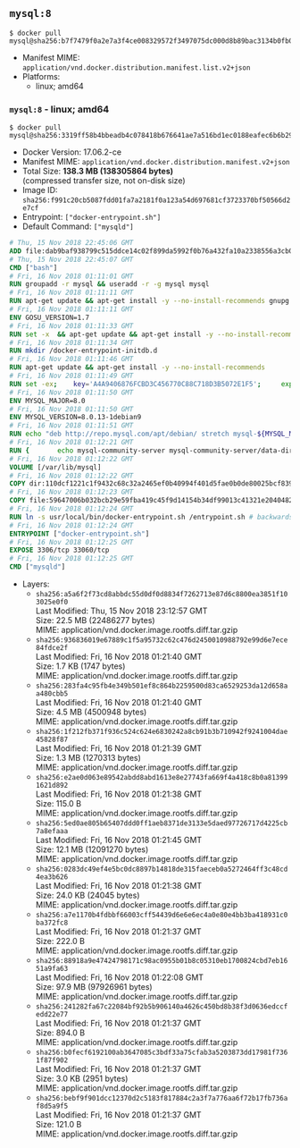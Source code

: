 ## `mysql:8`

```console
$ docker pull mysql@sha256:b7f7479f0a2e7a3f4ce008329572f3497075dc000d8b89bac3134b0fb0288de8
```

-	Manifest MIME: `application/vnd.docker.distribution.manifest.list.v2+json`
-	Platforms:
	-	linux; amd64

### `mysql:8` - linux; amd64

```console
$ docker pull mysql@sha256:3319ff58b4bbeadb4c078418b676641ae7a516bd1ec0188eafec6b6b29f3ad1d
```

-	Docker Version: 17.06.2-ce
-	Manifest MIME: `application/vnd.docker.distribution.manifest.v2+json`
-	Total Size: **138.3 MB (138305864 bytes)**  
	(compressed transfer size, not on-disk size)
-	Image ID: `sha256:f991c20cb5087fdd01fa7a2181f0a123a54d697681cf3723370bf50566d2e7cf`
-	Entrypoint: `["docker-entrypoint.sh"]`
-	Default Command: `["mysqld"]`

```dockerfile
# Thu, 15 Nov 2018 22:45:06 GMT
ADD file:dab9baf938799c515ddce14c02f899da5992f0b76a432fa10a2338556a3cb04f in / 
# Thu, 15 Nov 2018 22:45:07 GMT
CMD ["bash"]
# Fri, 16 Nov 2018 01:11:01 GMT
RUN groupadd -r mysql && useradd -r -g mysql mysql
# Fri, 16 Nov 2018 01:11:11 GMT
RUN apt-get update && apt-get install -y --no-install-recommends gnupg dirmngr && rm -rf /var/lib/apt/lists/*
# Fri, 16 Nov 2018 01:11:11 GMT
ENV GOSU_VERSION=1.7
# Fri, 16 Nov 2018 01:11:33 GMT
RUN set -x 	&& apt-get update && apt-get install -y --no-install-recommends ca-certificates wget && rm -rf /var/lib/apt/lists/* 	&& wget -O /usr/local/bin/gosu "https://github.com/tianon/gosu/releases/download/$GOSU_VERSION/gosu-$(dpkg --print-architecture)" 	&& wget -O /usr/local/bin/gosu.asc "https://github.com/tianon/gosu/releases/download/$GOSU_VERSION/gosu-$(dpkg --print-architecture).asc" 	&& export GNUPGHOME="$(mktemp -d)" 	&& gpg --batch --keyserver ha.pool.sks-keyservers.net --recv-keys B42F6819007F00F88E364FD4036A9C25BF357DD4 	&& gpg --batch --verify /usr/local/bin/gosu.asc /usr/local/bin/gosu 	&& gpgconf --kill all 	&& rm -rf "$GNUPGHOME" /usr/local/bin/gosu.asc 	&& chmod +x /usr/local/bin/gosu 	&& gosu nobody true 	&& apt-get purge -y --auto-remove ca-certificates wget
# Fri, 16 Nov 2018 01:11:34 GMT
RUN mkdir /docker-entrypoint-initdb.d
# Fri, 16 Nov 2018 01:11:46 GMT
RUN apt-get update && apt-get install -y --no-install-recommends 		pwgen 		openssl 		perl 	&& rm -rf /var/lib/apt/lists/*
# Fri, 16 Nov 2018 01:11:49 GMT
RUN set -ex; 	key='A4A9406876FCBD3C456770C88C718D3B5072E1F5'; 	export GNUPGHOME="$(mktemp -d)"; 	gpg --batch --keyserver ha.pool.sks-keyservers.net --recv-keys "$key"; 	gpg --batch --export "$key" > /etc/apt/trusted.gpg.d/mysql.gpg; 	gpgconf --kill all; 	rm -rf "$GNUPGHOME"; 	apt-key list > /dev/null
# Fri, 16 Nov 2018 01:11:50 GMT
ENV MYSQL_MAJOR=8.0
# Fri, 16 Nov 2018 01:11:50 GMT
ENV MYSQL_VERSION=8.0.13-1debian9
# Fri, 16 Nov 2018 01:11:51 GMT
RUN echo "deb http://repo.mysql.com/apt/debian/ stretch mysql-${MYSQL_MAJOR}" > /etc/apt/sources.list.d/mysql.list
# Fri, 16 Nov 2018 01:12:21 GMT
RUN { 		echo mysql-community-server mysql-community-server/data-dir select ''; 		echo mysql-community-server mysql-community-server/root-pass password ''; 		echo mysql-community-server mysql-community-server/re-root-pass password ''; 		echo mysql-community-server mysql-community-server/remove-test-db select false; 	} | debconf-set-selections 	&& apt-get update && apt-get install -y mysql-community-client="${MYSQL_VERSION}" mysql-community-server-core="${MYSQL_VERSION}" && rm -rf /var/lib/apt/lists/* 	&& rm -rf /var/lib/mysql && mkdir -p /var/lib/mysql /var/run/mysqld 	&& chown -R mysql:mysql /var/lib/mysql /var/run/mysqld 	&& chmod 777 /var/run/mysqld
# Fri, 16 Nov 2018 01:12:22 GMT
VOLUME [/var/lib/mysql]
# Fri, 16 Nov 2018 01:12:22 GMT
COPY dir:110dcf1221c1f9432c68c32a2465ef0b40994f401d5fae0b0de80025bcf839a5 in /etc/mysql/ 
# Fri, 16 Nov 2018 01:12:23 GMT
COPY file:59647006b032bcb29e59fba419c45f9d14154b34df99013c41321e204048254c in /usr/local/bin/ 
# Fri, 16 Nov 2018 01:12:24 GMT
RUN ln -s usr/local/bin/docker-entrypoint.sh /entrypoint.sh # backwards compat
# Fri, 16 Nov 2018 01:12:24 GMT
ENTRYPOINT ["docker-entrypoint.sh"]
# Fri, 16 Nov 2018 01:12:25 GMT
EXPOSE 3306/tcp 33060/tcp
# Fri, 16 Nov 2018 01:12:25 GMT
CMD ["mysqld"]
```

-	Layers:
	-	`sha256:a5a6f2f73cd8abbdc55d0df0d8834f7262713e87d6c8800ea3851f103025e0f0`  
		Last Modified: Thu, 15 Nov 2018 23:12:57 GMT  
		Size: 22.5 MB (22486277 bytes)  
		MIME: application/vnd.docker.image.rootfs.diff.tar.gzip
	-	`sha256:936836019e67889c1f5a95732c62c476d2450010988792e99d6e7ece84fdce2f`  
		Last Modified: Fri, 16 Nov 2018 01:21:40 GMT  
		Size: 1.7 KB (1747 bytes)  
		MIME: application/vnd.docker.image.rootfs.diff.tar.gzip
	-	`sha256:283fa4c95fb4e349b501ef8c864b2259500d83ca6529253da12d658aa480cbb5`  
		Last Modified: Fri, 16 Nov 2018 01:21:40 GMT  
		Size: 4.5 MB (4500948 bytes)  
		MIME: application/vnd.docker.image.rootfs.diff.tar.gzip
	-	`sha256:1f212fb371f936c524c624e6830242a8cb91b3b710942f9241004dae45828f87`  
		Last Modified: Fri, 16 Nov 2018 01:21:39 GMT  
		Size: 1.3 MB (1270313 bytes)  
		MIME: application/vnd.docker.image.rootfs.diff.tar.gzip
	-	`sha256:e2ae0d063e89542abdd8abd1613e8e27743fa669f4a418c8b0a813991621d892`  
		Last Modified: Fri, 16 Nov 2018 01:21:38 GMT  
		Size: 115.0 B  
		MIME: application/vnd.docker.image.rootfs.diff.tar.gzip
	-	`sha256:5ed0ae805b65407ddd0ff1aeb8371de3133e5daed97726717d4225cb7a8efaaa`  
		Last Modified: Fri, 16 Nov 2018 01:21:45 GMT  
		Size: 12.1 MB (12091270 bytes)  
		MIME: application/vnd.docker.image.rootfs.diff.tar.gzip
	-	`sha256:0283dc49ef4e5bc0dc8897b14818de315faeceb0a5272464ff3c48cd4ea3b626`  
		Last Modified: Fri, 16 Nov 2018 01:21:38 GMT  
		Size: 24.0 KB (24045 bytes)  
		MIME: application/vnd.docker.image.rootfs.diff.tar.gzip
	-	`sha256:a7e1170b4fdbbf66003cff54439d6e6e6ec4a0e80e4bb3ba418931c0ba372fc8`  
		Last Modified: Fri, 16 Nov 2018 01:21:37 GMT  
		Size: 222.0 B  
		MIME: application/vnd.docker.image.rootfs.diff.tar.gzip
	-	`sha256:88918a9e47424798171c98ac0955b01b8c05310eb1700824cbd7eb1651a9fa63`  
		Last Modified: Fri, 16 Nov 2018 01:22:08 GMT  
		Size: 97.9 MB (97926961 bytes)  
		MIME: application/vnd.docker.image.rootfs.diff.tar.gzip
	-	`sha256:241282fa67c22084bf92b5b906140a4626c450bd8b38f3d0636edccfedd22e77`  
		Last Modified: Fri, 16 Nov 2018 01:21:37 GMT  
		Size: 894.0 B  
		MIME: application/vnd.docker.image.rootfs.diff.tar.gzip
	-	`sha256:b0fecf6192100ab3647085c3bdf33a75cfab3a5203873dd17981f7361f87f902`  
		Last Modified: Fri, 16 Nov 2018 01:21:37 GMT  
		Size: 3.0 KB (2951 bytes)  
		MIME: application/vnd.docker.image.rootfs.diff.tar.gzip
	-	`sha256:bebf9f901dcc12370d2c5183f817884c2a3f7a776aa6f72b17fb736af8d5a9f5`  
		Last Modified: Fri, 16 Nov 2018 01:21:37 GMT  
		Size: 121.0 B  
		MIME: application/vnd.docker.image.rootfs.diff.tar.gzip
